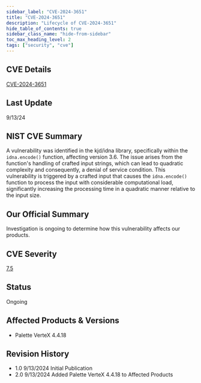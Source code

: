 ```yaml
---
sidebar_label: "CVE-2024-3651"
title: "CVE-2024-3651"
description: "Lifecycle of CVE-2024-3651"
hide_table_of_contents: true
sidebar_class_name: "hide-from-sidebar"
toc_max_heading_level: 2
tags: ["security", "cve"]
---
```


## CVE Details

[CVE-2024-3651](https://nvd.nist.gov/vuln/detail/CVE-2024-3651)

## Last Update

9/13/24

## NIST CVE Summary

A vulnerability was identified in the kjd/idna library, specifically within the `idna.encode()` function, affecting
version 3.6. The issue arises from the function's handling of crafted input strings, which can lead to quadratic
complexity and consequently, a denial of service condition. This vulnerability is triggered by a crafted input that
causes the `idna.encode()` function to process the input with considerable computational load, significantly increasing
the processing time in a quadratic manner relative to the input size.

## Our Official Summary

Investigation is ongoing to determine how this vulnerability affects our products.

## CVE Severity

[7.5](https://nvd.nist.gov/vuln/detail/CVE-2024-3651)

## Status

Ongoing

## Affected Products & Versions

- Palette VerteX 4.4.18

## Revision History

- 1.0 9/13/2024 Initial Publication
- 2.0 9/13/2024 Added Palette VerteX 4.4.18 to Affected Products
